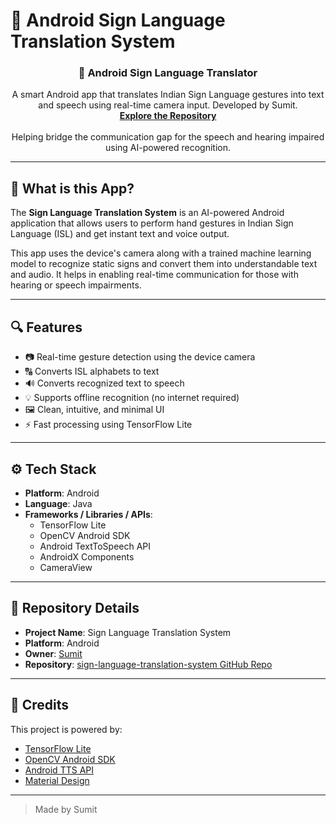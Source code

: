 # 🤟 Android Sign Language Translation System

<h3 align="center" style="text-align:center">🤟 Android Sign Language Translator</h3>

<p align="center">
  A smart Android app that translates Indian Sign Language gestures into text and speech using real-time camera input. Developed by Sumit.
  <br />
  <a href="https://github.com/sumitprakash61/sign-language-translation-system"><strong>Explore the Repository</strong></a>
  <br /><br />
  Helping bridge the communication gap for the speech and hearing impaired using AI-powered recognition.
</p>

---

## 📖 What is this App?

The **Sign Language Translation System** is an AI-powered Android application that allows users to perform hand gestures in Indian Sign Language (ISL) and get instant text and voice output.

This app uses the device's camera along with a trained machine learning model to recognize static signs and convert them into understandable text and audio. It helps in enabling real-time communication for those with hearing or speech impairments.

---

## 🔍 Features

- 📷 Real-time gesture detection using the device camera  
- 🔠 Converts ISL alphabets to text  
- 🔊 Converts recognized text to speech  
- 💡 Supports offline recognition (no internet required)  
- 🖼️ Clean, intuitive, and minimal UI  
- ⚡ Fast processing using TensorFlow Lite  

---

## ⚙️ Tech Stack

- **Platform**: Android  
- **Language**: Java  
- **Frameworks / Libraries / APIs**:  
  - TensorFlow Lite  
  - OpenCV Android SDK  
  - Android TextToSpeech API  
  - AndroidX Components  
  - CameraView  

---

## 📂 Repository Details

- **Project Name**: Sign Language Translation System  
- **Platform**: Android  
- **Owner**: [Sumit](https://github.com/sumitprakash61)  
- **Repository**: [sign-language-translation-system GitHub Repo](https://github.com/sumitprakash61/sign-language-translation-system)  

---

## 🙏 Credits

This project is powered by:

- [TensorFlow Lite](https://www.tensorflow.org/lite)  
- [OpenCV Android SDK](https://opencv.org/releases/)  
- [Android TTS API](https://developer.android.com/reference/android/speech/tts/TextToSpeech)  
- [Material Design](https://material.io/)  

---

> Made by Sumit

[contributors-shield]: https://img.shields.io/github/contributors/sumitprakash61/sign-language-translation-system?style=flat-square  
[contributors-url]: https://github.com/sumitprakash61/sign-language-translation-system/graphs/contributors  
[forks-shield]: https://img.shields.io/github/forks/sumitprakash61/sign-language-translation-system?style=flat-square  
[forks-url]: https://github.com/sumitprakash61/sign-language-translation-system/network/members  
[stars-shield]: https://img.shields.io/github/stars/sumitprakash61/sign-language-translation-system?color=red&style=flat-square  
[stars-url]: https://github.com/sumitprakash61/sign-language-translation-system/stargazers  
[issues-shield]: https://img.shields.io/github/issues/sumitprakash61/sign-language-translation-system?color=orange&style=flat-square  
[issues-url]: https://github.com/sumitprakash61/sign-language-translation-system/issues  
